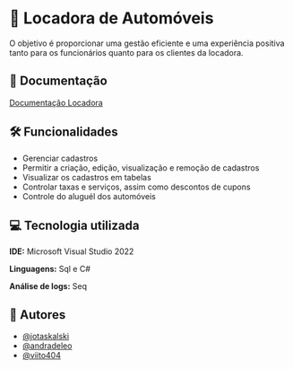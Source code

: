 
# 🚗 Locadora de Automóveis 

O objetivo é proporcionar uma gestão eficiente e uma experiência positiva tanto para os funcionários quanto para os clientes da locadora. 


## 📄 Documentação

[Documentação Locadora](https://docs.google.com/document/d/1yCBZbdbml5spMNjwIFqLkzmgVWCSS-B-MubsZeb1UtI/edit)


## 🛠️ Funcionalidades

- Gerenciar cadastros 
- Permitir a criação, edição, visualização e remoção de cadastros
- Visualizar os cadastros em tabelas
- Controlar taxas e serviços, assim como descontos de cupons
- Controle do aluguél dos automóveis


## 💻 Tecnologia utilizada

**IDE:** Microsoft Visual Studio 2022

**Linguagens:** Sql e C#

**Análise de logs:** Seq
## 🤝 Autores

- [@jotaskalski](https://github.com/jotaskalski)
- [@andradeleo](https://github.com/andradeleo)
- [@viito404](https://github.com/viito404)
